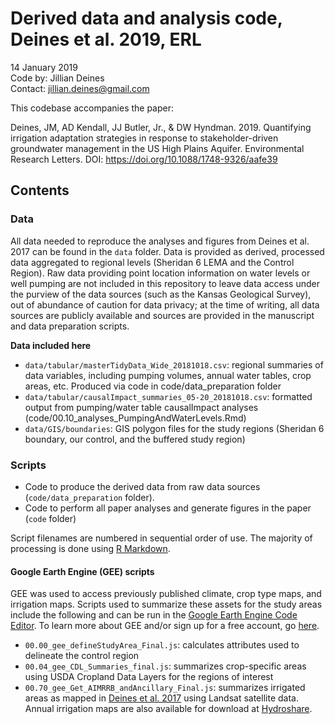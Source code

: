 # Derived data and analysis code, Deines et al. 2019, ERL

14 January 2019  
Code by: Jillian Deines  
Contact: jillian.deines@gmail.com  

This codebase accompanies the paper:

Deines, JM, AD Kendall, JJ Butler, Jr., & DW Hyndman. 2019. Quantifying irrigation adaptation strategies in response to stakeholder-driven groundwater management in the US High Plains Aquifer. Environmental Research Letters. DOI: https://doi.org/10.1088/1748-9326/aafe39

## Contents

### Data
All data needed to reproduce the analyses and figures from Deines et al. 2017 can be found in the `data` folder. Data is provided as derived, processed data aggregated to regional levels (Sheridan 6 LEMA and the Control Region). Raw data providing point location information on water levels or well pumping are not included in this repository to leave data access under the purview of the data sources (such as the Kansas Geological Survey), out of abundance of caution for data privacy; at the time of writing, all data sources are publicly available and sources are provided in the manuscript and data preparation scripts.

**Data included here**

* `data/tabular/masterTidyData_Wide_20181018.csv`: regional summaries of data variables, including pumping volumes, annual water tables, crop areas, etc. Produced via code in code/data_preparation folder
* `data/tabular/causalImpact_summaries_05-20_20181018.csv`: formatted output from pumping/water table causalImpact analyses (code/00.10_analyses_PumpingAndWaterLevels.Rmd)
* `data/GIS/boundaries`: GIS polygon files for the study regions (Sheridan 6 boundary, our control, and the buffered study region)

### Scripts

* Code to produce the derived data from raw data sources (`code/data_preparation` folder). 
* Code to perform all paper analyses and generate figures in the paper (`code` folder)

Script filenames are numbered in sequential order of use. The majority of processing is done using [R Markdown](https://rmarkdown.rstudio.com/).

#### Google Earth Engine (GEE) scripts
GEE was used to access previously published climate, crop type maps, and irrigation maps. Scripts used to summarize these assets for the study areas include the following and can be run in the [Google Earth Engine Code Editor](https://code.earthengine.google.com/). To learn more about GEE and/or sign up for a free account, go [here](https://developers.google.com/earth-engine/).

* `00.00_gee_defineStudyArea_Final.js`: calculates attributes used to delineate the control region
* `00.04_gee_CDL_Summaries_final.js`: summarizes crop-specific areas using USDA Cropland Data Layers for the regions of interest
* `00.70_gee_Get_AIMRRB_andAncillary_Final.js`: summarizes irrigated areas as mapped in [Deines et al. 2017](https://agupubs.onlinelibrary.wiley.com/doi/abs/10.1002/2017GL074071) using Landsat satellite data. Annual irrigation maps are also available for download at [Hydroshare](https://www.hydroshare.org/resource/55331a41d5f34c97baf90beb910af070/).
